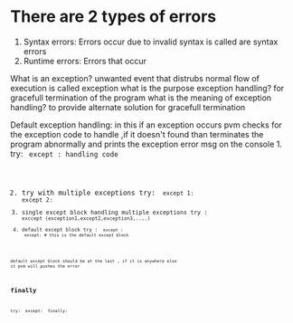 # There are 2 types of errors
   1. Syntax errors: 
         Errors occur due to invalid syntax is called are syntax errors
   2. Runtime errors:
        Errors that occur 

What is an exception? 
  unwanted event that distrubs normal flow of execution is called exception
what is the purpose exception handling?
  for gracefull termination of the program
what is the meaning of exception handling?
   to provide alternate solution for gracefull termination

Default exception handling:
   in this if an exception occurs pvm checks for  the exception code to handle ,if it doesn't found than terminates the program abnormally and prints the exception error msg on the console 
1. 
try:
  <code>
except <error name>:
     handling code

2. try with multiple exceptions
  try:
      <code>
   except 1:
      <handling code>
   except 2:
      <handling code>
3. single except block handling multiple exceptions
   try :
     <code>
   exccept (exception1,except2,exception3,....)
      <handling code>
4. default except block
   try :
     <code>
  except <exception name>:
     <handling code>
  except: # this is the default except block
     <handling code> 

 default except block should be at the last , if it is anywhere else it pvm will pushes the error


 ## finally      

try: 
    <risky code>
except:
   <handling code>
finally:
   <cleanup code>